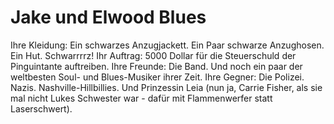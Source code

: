 # Jake und Elwood Blues

Ihre Kleidung: Ein schwarzes Anzugjackett. Ein Paar schwarze Anzughosen. Ein Hut. Schwarrrrz!
Ihr Auftrag: 5000 Dollar für die Steuerschuld der Pinguintante auftreiben.
Ihre Freunde: Die Band. Und noch ein paar der weltbesten Soul- und Blues-Musiker ihrer Zeit.
Ihre Gegner: Die Polizei. Nazis. Nashville-Hillbillies. Und Prinzessin Leia (nun ja, Carrie Fisher, als sie mal nicht Lukes Schwester war - dafür mit Flammenwerfer statt Laserschwert).


